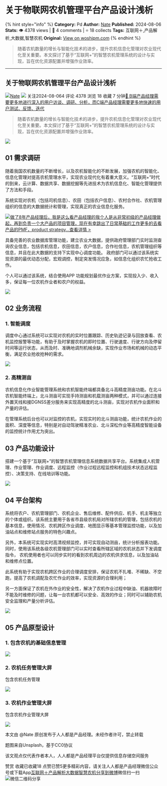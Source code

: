 # 关于物联网农机管理平台产品设计浅析
{% hint style="info" %}
**Category:** Pd
**Author:** [Nate](https://www.woshipm.com/u/215647)
**Published:** 2024-08-06  
**Stats:** 👁️ 4378 views | 💬 4 comments | ⭐ 18 collects
**Tags:** 互联网＋,产品解析,大数据,智慧农机
**Original:** [View on woshipm.com](https://www.woshipm.com/pd/6087594.html)
{% endhint %}
> 随着农机数量的增长与智能化技术的进步，提升农机信息化管理对农业现代化至关重要。本文探讨了基于“互联网+”的智慧农机管理系统的设计与实现，旨在优化资源配置并增强作业效率。

---

## 关于物联网农机管理平台产品设计浅析

[![](https://static.woshipm.com/view/woshipm_api_def_20240627101834_1193.png?imageView2/1/w/72/h/72/q/100)](https://www.woshipm.com/u/215647)[Nate](https://www.woshipm.com/u/215647) ![](https://static.woshipm.com/tag/1101_1@2x.png) 关注2024-08-064 评论 4378 浏览 18 收藏 7 分钟[🔗 B端产品经理需要更多地进行深入的用户访谈、调研、分析，而C端产品经理需要更多地快速的用户测试、反馈、迭代](https://ke.qidianla.com/courses/bcpm)

> 随着农机数量的增长与智能化技术的进步，提升农机信息化管理对农业现代化至关重要。本文探讨了基于“互联网+”的智慧农机管理系统的设计与实现，旨在优化资源配置并增强作业效率。

![](https://image.woshipm.com/2023/04/13/37033ad4-d9de-11ed-8d63-00163e0b5ff3.jpg)

## 01 需求调研

随着我国农机数量的不断增长，以及农机智能化的不断发展，加强农机的智能化、信息化管理对提高农机管理水平，实现农业现代化有着重大意义。“互联网+”时代的到来，云计算、数据共享、数据挖掘等先进技术为农机信息化、智能化管理提供了方法和手段。

系统实现对农机（包括司机信息）、农田（包括农户信息）、农村合作社、农机管理组织的信息的大数据统计和管理，实现真正的农业信息化服务。

[![](https://image.woshipm.com/2023/08/02/bf59b8ba-30e4-11ee-88e7-00163e0b5ff3.png)做了8年产品经理后，我是这么看产品经理的我个人是从非常初级的产品经理做起，再到负责一个大产品的项目管理，现在有幸跳出了日常基础的工作更多的去看产品的PMF，product strategy...查看详情 >](https://ke.qidianla.com/courses/bcpm)

具备完善的农业数据库管理功能，建立农业大数据，提供政府管理部门实时监测查询农业信息，包括农机信息，农田信息，农户信息，合作社信息，农机管理组织等信息，并且在此大数据的支持下实现中心调度功能。 政府部门可以通过该系统实现资源的最优动态分配，宏观调控，制定突发情况应急，如信息化组织农忙抢收工作。

个人可以通过该系统，结合使用APP 功能规划最优作业方案，实现投入少、收入多，保证每一位农机作业者和农户的权益。

![](https://image.woshipm.com/2024/07/24/c016f24a-495c-11ef-ab7e-00163e0b5ff3.png)

## 02 业务流程

### 1\. 智能调度

调度中心通过系统可以实现对农机的实时位置跟踪、历史轨迹记录与回放查看、农机监控报警等功能，有助于及时掌握农机的即时位置、行驶速度、行驶方向及停留时间等运行状态，从而及时、准确地调剂机械余缺，实现作业市场和机械的动态平衡，满足农业抢收抢种的需求。

![](https://image.woshipm.com/2024/08/06/47bcf972-53d2-11ef-8c30-00163e0b5ff3.png)

### 2\. 高精测亩

农机信息化作业智能管理系统和农机智能终端都具备北斗高精度测亩功能。在北斗农机智能终端上，北斗测亩可实现手持测亩和机载测亩两种模式，并可以通过连接外置天线和接DGNSS差分服务来实现高精度的北斗测亩，实现对农机作业面积和产量的评估。

在管理系统后台也可以对监控的农机，实现实时的北斗测亩功能，统计农机作业的面积、深度等信息，特别是对自动驾驶精准农业、北斗深松作业等高精度智能设备的监控统计作用尤为突出。

## 03 产品功能设计

搭建一个基于“互联网+”的智慧农机管理信息系统数据共享平台。系统集成人机管理、作业管理、作业调度、远程监控（作业过程远程监控和机组技术状态远程监控）、决策支持、在线培训等功能。

![](https://image.woshipm.com/2024/08/06/ee7971fc-53d0-11ef-a2fa-00163e0b5ff3.png)

## 04 平台架构

系统将农户、农机管理部门、农机企业、售后维修、配件供应、机手、机主等独立的个体或组织。该系统主要用于各省市县级农机局对所辖农机的管理，包括农机的基本信息，使用情况、农机跨区作业调度、地图显示等基本管理监控功能，以及加油站点和维修站点服务的特色兴趣点。

另外，本系统可实现实时高清视频监控，并可实现自动测亩，统计分析报表功能。同时，使用该系统各级农机管理部门可以实时查看所辖区域的农机状态并下发调度指令， 农机使用者也可以同步实时的看到农机周边的农机供求信息，以及加油站和维修点位置。

此系统有助于实现农机跨区作业的合理调度安排，保证农机不扎堆、不稀缺、不空跑，提高了农机调配及农忙作业的效率，实现资源的合理利用；

另一方面保证了农机在外作业的安全性，解决了农机作业过程中缺油、机器故障时不能及时维修的问题，让每一台农机都可以安全、高效的作业；同时可以辅助农机安全监理和产量分析评估。

![](https://image.woshipm.com/2024/07/24/2f7632a6-495b-11ef-84b5-00163e0b5ff3.png)

## 05 产品原型设计

### 1\. 包含农机的基础信息管理

![](https://image.woshipm.com/2024/07/24/ddc2a75e-495b-11ef-84b5-00163e0b5ff3.png)

### 2\. 农机任务管理大屏

包含农机任务管理

![](https://image.woshipm.com/2024/07/24/2b74d24c-495c-11ef-b783-00163e0b5ff3.png)

### 3\. 农机作业管理大屏

包含农机作业管理大屏

![](https://image.woshipm.com/2024/07/24/6b5b3cd4-495c-11ef-ab7e-00163e0b5ff3.png)

本文由 @Nate 原创发布于人人都是产品经理。未经作者许可，禁止转载

题图来自Unsplash，基于CC0协议

该文观点仅代表作者本人，人人都是产品经理平台仅提供信息存储空间服务

赞赏 收藏已收藏18 点赞已赞5更多精彩内容，请关注人人都是产品经理微信公众号或下载App[互联网＋](https://www.woshipm.com/tag/%e4%ba%92%e8%81%94%e7%bd%91%ef%bc%8b)[产品解析](https://www.woshipm.com/tag/%e4%ba%a7%e5%93%81%e8%a7%a3%e6%9e%90)[大数据](https://www.woshipm.com/tag/%e5%a4%a7%e6%95%b0%e6%8d%ae)[智慧农机](https://www.woshipm.com/tag/%e6%99%ba%e6%85%a7%e5%86%9c%e6%9c%ba)[分享到微博](https://service.weibo.com/share/share.php?appkey=2775287854&title=关于物联网农机管理平台产品设计浅析&url=https://www.woshipm.com/pd/6087594.html&pic=https://image.woshipm.com/2023/04/13/37033ad4-d9de-11ed-8d63-00163e0b5ff3.jpg)微信扫一扫![微信二维码](https://api.pwmqr.com/qrcode/create/?url=https://www.woshipm.com/pd/6087594.html)分享